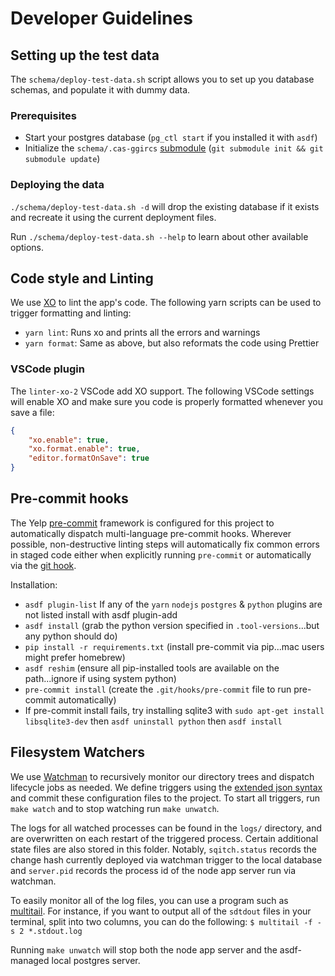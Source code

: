 # Developer Guidelines

## Setting up the test data

The `schema/deploy-test-data.sh` script allows you to set up you database schemas, and populate it with dummy data.

### Prerequisites
- Start your postgres database (`pg_ctl start` if you installed it with `asdf`)
- Initialize the `schema/.cas-ggircs` [submodule] (`git submodule init && git submodule update`)

### Deploying the data

`./schema/deploy-test-data.sh -d` will drop the existing database if it exists and recreate it using the current deployment files.

Run `./schema/deploy-test-data.sh --help` to learn about other available options.


## Code style and Linting

We use [XO](https://github.com/xojs/xo) to lint the app's code. The following yarn scripts can be used to trigger formatting and linting:

 - `yarn lint`: Runs xo and prints all the errors and warnings
 - `yarn format`: Same as above, but also reformats the code using Prettier

### VSCode plugin

The `linter-xo-2` VSCode add XO support. The following VSCode settings will enable XO and make sure you code is properly formatted whenever you save a file:

```json
{
    "xo.enable": true,
    "xo.format.enable": true,
    "editor.formatOnSave": true
}
```
## Pre-commit hooks

The Yelp [pre-commit](https://pre-commit.com) framework is configured for this project
to automatically dispatch multi-language pre-commit hooks. Wherever possible,
non-destructive linting steps will automatically fix common errors in staged code
either when explicitly running `pre-commit` or automatically via the
[git hook](https://git-scm.com/docs/githooks).

Installation:
- `asdf plugin-list` If any of the `yarn` `nodejs` `postgres` & `python` plugins are not listed install with asdf plugin-add <plugin>
- `asdf install` (grab the python version specified in `.tool-versions`...but any python should do)
- `pip install -r requirements.txt` (install pre-commit via pip...mac users might prefer homebrew)
- `asdf reshim` (ensure all pip-installed tools are available on the path...ignore if using system python)
- `pre-commit install` (create the `.git/hooks/pre-commit` file to run pre-commit automatically)
- If pre-commit install fails, try installing sqlite3 with `sudo apt-get install libsqlite3-dev` then `asdf uninstall python` then `asdf install`

## Filesystem Watchers

We use [Watchman] to recursively monitor our directory trees and dispatch
lifecycle jobs as needed. We define triggers using the [extended json syntax]
and commit these configuration files to the project. To start all triggers, run
`make watch` and to stop watching run `make unwatch`.

The logs for all watched processes can be found in the `logs/` directory, and
are overwritten on each restart of the triggered process. Certain additional
state files are also stored in this folder. Notably, `sqitch.status` records
the change hash currently deployed via watchman trigger to the local database
and `server.pid` records the process id of the node app server run via watchman.

To easily monitor all of the log files, you can use a program such as [multitail]. For instance, if you want to output all of the `sdtdout` files in your terminal, split into two columns, you can do the following:
`$ multitail -f -s 2 *.stdout.log`

Running `make unwatch` will stop both the node app server and the asdf-managed
local postgres server.

[Watchman]: https://facebook.github.io/watchman/
[extended json syntax]: https://facebook.github.io/watchman/docs/cmd/trigger.html#extended-syntax
[multitail]: https://linux.die.net/man/1/multitail
[submodule]: https://git-scm.com/book/en/v2/Git-Tools-Submodules
